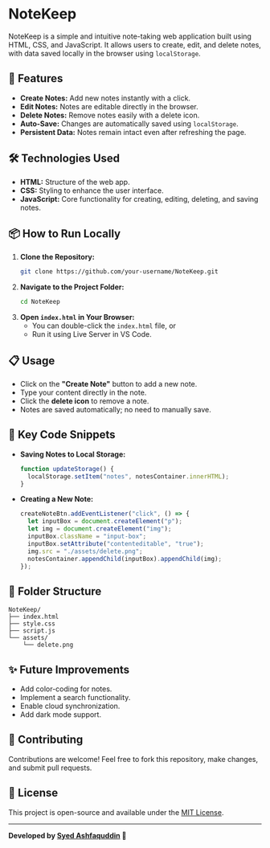 # NoteKeep

NoteKeep is a simple and intuitive note-taking web application built using HTML, CSS, and JavaScript. It allows users to create, edit, and delete notes, with data saved locally in the browser using `localStorage`.

## 🚀 Features

- **Create Notes:** Add new notes instantly with a click.
- **Edit Notes:** Notes are editable directly in the browser.
- **Delete Notes:** Remove notes easily with a delete icon.
- **Auto-Save:** Changes are automatically saved using `localStorage`.
- **Persistent Data:** Notes remain intact even after refreshing the page.

## 🛠️ Technologies Used

- **HTML:** Structure of the web app.
- **CSS:** Styling to enhance the user interface.
- **JavaScript:** Core functionality for creating, editing, deleting, and saving notes.

## 📦 How to Run Locally

1. **Clone the Repository:**
   ```bash
   git clone https://github.com/your-username/NoteKeep.git
   ```
2. **Navigate to the Project Folder:**
   ```bash
   cd NoteKeep
   ```
3. **Open `index.html` in Your Browser:**
   - You can double-click the `index.html` file, or
   - Run it using Live Server in VS Code.

## 📋 Usage

- Click on the **"Create Note"** button to add a new note.
- Type your content directly in the note.
- Click the **delete icon** to remove a note.
- Notes are saved automatically; no need to manually save.

## 🔑 Key Code Snippets

- **Saving Notes to Local Storage:**
  ```javascript
  function updateStorage() {
    localStorage.setItem("notes", notesContainer.innerHTML);
  }
  ```
- **Creating a New Note:**
  ```javascript
  createNoteBtn.addEventListener("click", () => {
    let inputBox = document.createElement("p");
    let img = document.createElement("img");
    inputBox.className = "input-box";
    inputBox.setAttribute("contenteditable", "true");
    img.src = "./assets/delete.png";
    notesContainer.appendChild(inputBox).appendChild(img);
  });
  ```

## 📁 Folder Structure

```
NoteKeep/
├── index.html
├── style.css
├── script.js
└── assets/
    └── delete.png
```

## ✨ Future Improvements

- Add color-coding for notes.
- Implement a search functionality.
- Enable cloud synchronization.
- Add dark mode support.

## 🙌 Contributing

Contributions are welcome! Feel free to fork this repository, make changes, and submit pull requests.

## 📄 License

This project is open-source and available under the [MIT License](LICENSE).

---

**Developed by [Syed Ashfaquddin](https://github.com/Ashfaq03) 🚀**

